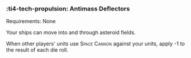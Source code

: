 ### :ti4-tech-propulsion: **Antimass Deflectors**

Requirements: None

Your ships can move into and through asteroid fields. 

When other players' units use <span style="font-variant:small-caps;">Space Cannon</span> against your units, apply -1 to the result of each die roll.
